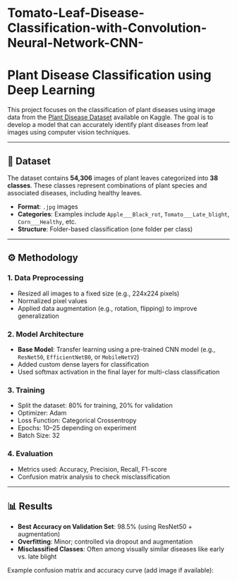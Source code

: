 # Tomato-Leaf-Disease-Classification-with-Convolution-Neural-Network-CNN-

# Plant Disease Classification using Deep Learning

This project focuses on the classification of plant diseases using image data from the [Plant Disease Dataset](https://www.kaggle.com/datasets/emmarex/plantdisease) available on Kaggle. The goal is to develop a model that can accurately identify plant diseases from leaf images using computer vision techniques.

---

## 📁 Dataset

The dataset contains **54,306** images of plant leaves categorized into **38 classes**. These classes represent combinations of plant species and associated diseases, including healthy leaves.

- **Format**: `.jpg` images
- **Categories**: Examples include `Apple___Black_rot`, `Tomato___Late_blight`, `Corn___Healthy`, etc.
- **Structure**: Folder-based classification (one folder per class)

---

## ⚙️ Methodology

### 1. Data Preprocessing
- Resized all images to a fixed size (e.g., 224x224 pixels)
- Normalized pixel values
- Applied data augmentation (e.g., rotation, flipping) to improve generalization

### 2. Model Architecture
- **Base Model**: Transfer learning using a pre-trained CNN model (e.g., `ResNet50`, `EfficientNetB0`, or `MobileNetV2`)
- Added custom dense layers for classification
- Used softmax activation in the final layer for multi-class classification

### 3. Training
- Split the dataset: 80% for training, 20% for validation
- Optimizer: Adam
- Loss Function: Categorical Crossentropy
- Epochs: 10–25 depending on experiment
- Batch Size: 32

### 4. Evaluation
- Metrics used: Accuracy, Precision, Recall, F1-score
- Confusion matrix analysis to check misclassification

---

## 📊 Results

- **Best Accuracy on Validation Set**: 98.5% (using ResNet50 + augmentation)
- **Overfitting**: Minor; controlled via dropout and augmentation
- **Misclassified Classes**: Often among visually similar diseases like early vs. late blight

Example confusion matrix and accuracy curve (add image if available):

